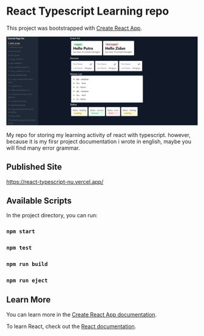 # React Typescript Learning repo
This project was bootstrapped with [Create React App](https://github.com/facebook/create-react-app).

<img src="./readme_asset/screenshot.png" />

My repo for storing my learning activity of react with typescript. however, because it is my firsr project documentation i wrote in english, maybe you will find many error grammar.

## Published Site
https://react-typescript-nu.vercel.app/

## Available Scripts

In the project directory, you can run:

### `npm start`
### `npm test`
### `npm run build`
### `npm run eject`
## Learn More

You can learn more in the [Create React App documentation](https://facebook.github.io/create-react-app/docs/getting-started).

To learn React, check out the [React documentation](https://reactjs.org/).
